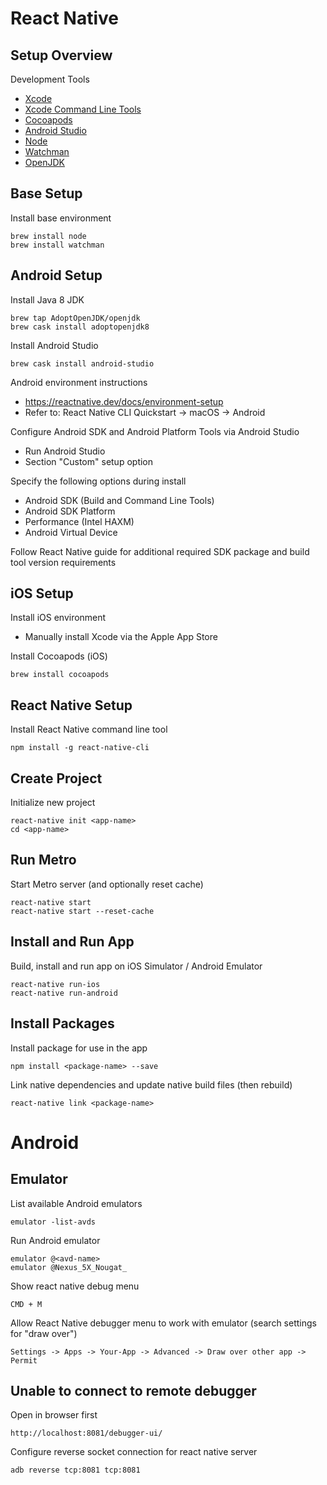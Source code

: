 # React Native

## Setup Overview

Development Tools

- [Xcode](https://developer.apple.com/xcode/)
- [Xcode Command Line Tools](https://developer.apple.com/download/more/)
- [Cocoapods](https://cocoapods.org/)
- [Android Studio](https://developer.android.com/studio/)
- [Node](https://nodejs.org/en/)
- [Watchman](https://facebook.github.io/watchman/)
- [OpenJDK](https://adoptopenjdk.net/)

## Base Setup

Install base environment

    brew install node
    brew install watchman

## Android Setup

Install Java 8 JDK

    brew tap AdoptOpenJDK/openjdk
    brew cask install adoptopenjdk8

Install Android Studio

    brew cask install android-studio

Android environment instructions

- https://reactnative.dev/docs/environment-setup
- Refer to: React Native CLI Quickstart -> macOS -> Android

Configure Android SDK and Android Platform Tools via Android Studio

- Run Android Studio
- Section "Custom" setup option

Specify the following options during install

- Android SDK (Build and Command Line Tools)
- Android SDK Platform
- Performance (Intel HAXM)
- Android Virtual Device

Follow React Native guide for additional required SDK package and build tool version requirements

## iOS Setup

Install iOS environment

- Manually install Xcode via the Apple App Store

Install Cocoapods (iOS)

    brew install cocoapods

## React Native Setup

Install React Native command line tool

    npm install -g react-native-cli

## Create Project

Initialize new project

    react-native init <app-name>
    cd <app-name>

## Run Metro

Start Metro server (and optionally reset cache)

    react-native start
    react-native start --reset-cache

## Install and Run App

Build, install and run app on iOS Simulator / Android Emulator

    react-native run-ios
    react-native run-android

## Install Packages

Install package for use in the app

    npm install <package-name> --save

Link native dependencies and update native build files (then rebuild)

    react-native link <package-name>

# Android

## Emulator

List available Android emulators

    emulator -list-avds

Run Android emulator

    emulator @<avd-name>
    emulator @Nexus_5X_Nougat_

Show react native debug menu

    CMD + M

Allow React Native debugger menu to work with emulator (search settings for "draw over")

    Settings -> Apps -> Your-App -> Advanced -> Draw over other app -> Permit

## Unable to connect to remote debugger

Open in browser first

    http://localhost:8081/debugger-ui/

Configure reverse socket connection for react native server

    adb reverse tcp:8081 tcp:8081
